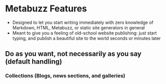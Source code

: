 # Metabuzz Features

* Designed to let you start writing immediately with zero knowledge
of Markdown, HTML, Metabuzz, or static site generators in general
*   Meant to give you a feeling of old-school website publishing: just
start typing, and publish a beautiful site to the world seconds or minutes later


## Do as you want, not necessarily as you say (default handling)

### Collections (Blogs, news sections, and galleries)


